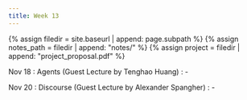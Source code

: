 ```yaml
---
title: Week 13
---
```



{% assign filedir = site.baseurl | append: page.subpath %} 
{% assign notes_path = filedir | append: "notes/" %} 
{% assign project = filedir | append: "project_proposal.pdf" %}

<!--  
Instructions:

INDENTATION COUNTS

Each day should be formatted exactly as follows

Date
: Lessons Covered
  : Reading List
    : In Class Presentations
: **Assignment/Announcement**{: .label}


To add a hyperlink for readings, do it as follows
  : [Example Paper](http://linktopaper.edu)

To make the hyperlink open in a new tab by default
  : [Example Paper](http://linktopaper.edu){:target=_"blank"}

The announcement can be made red for due dates as follows
: **Assignment Due**{: .label .label-red }
11/18: Agents (Guest Tenghao)
11/20: Discourse (Guest Alex)
-->

Nov 18
: Agents (Guest Lecture by Tenghao Huang)
  : - 

Nov 20
: Discourse (Guest Lecture by Alexander Spangher)
  : - 

<!-- Nov 17 -->
<!-- : **HW 3 due**{: .label .label-red } -->
